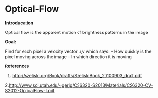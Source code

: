 # Optical-Flow

**Introducation**

Optical flow is the apparent motion of brightness patterns in the image 

**Goal:**

Find for each pixel a velocity vector u,v
which says:
– How quickly is the pixel moving across the image
– In which direction it is moving

**References**

1. http://szeliski.org/Book/drafts/SzeliskiBook_20100903_draft.pdf

2.http://www.sci.utah.edu/~gerig/CS6320-S2013/Materials/CS6320-CV-S2012-OpticalFlow-I.pdf
